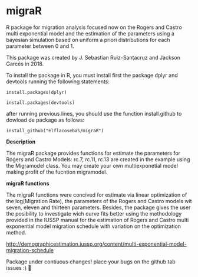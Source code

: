 # migraR
R package for migration analysis focused now on the Rogers and Castro multi exponential model and the estimation of the parameters using a bayesian simulation based on uniform a priori distributions for each parameter between 0 and 1. 


This package was created by J. Sebastian Ruiz-Santacruz and Jackson Garcés in 2018.

To install the package in R, you must install first the package dplyr and devtools running the following statements:

`install.packages(dplyr)`

`install.packages(devtools)`

after running previous lines, you should use the function install.github to dowload de package as follows:

`install_github("elflacosebas/migraR")`

**Description**

The migraR package provides functions for estimate the parameters for Rogers and Castro Models: 
rc.7, rc.11, rc.13 are created in the example using the Migramodel class. You may create your own multiexponetial model making 
profit of the fucntion migramodel.

**migraR functions**

The migraR functions were concived for estimate via linear optimization of the log(Migration Rate), the parameters of 
the Rogers and Castro models wit seven, eleven and thirteen parameters. Besides, the package 
gives the user the posibility to investigate wich curve fits better using the methodology provided 
in the IUSSP manual for the estimation of Rogers and Castro multi exponential model migration 
schedule with variation on the optimization method.

http://demographicestimation.iussp.org/content/multi-exponential-model-migration-schedule


Package under contiuous changes! place your bugs on the github tab issues :) :rocket:
